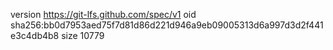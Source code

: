 version https://git-lfs.github.com/spec/v1
oid sha256:bb0d7953aed75f7d81d86d221d946a9eb09005313d6a997d3d2f441e3c4db4b8
size 10779
